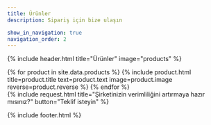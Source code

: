 ```yaml
---
title: Ürünler
description: Sipariş için bize ulaşın

show_in_navigation: true
navigation_order: 2
---
```


{% include header.html
  title="Ürünler"
  image="products"
%}

<main>
  <div id="products">
    {% for product in site.data.products %}
      {% include product.html
        title=product.title
        text=product.text
        image=product.image
        reverse=product.reverse
      %}
    {% endfor %}
  </div>
  {% include request.html
    title="Şirketinizin verimliliğini artırmaya hazır mısınız?"
    button="Teklif isteyin"
  %}
</main>

{% include footer.html %}